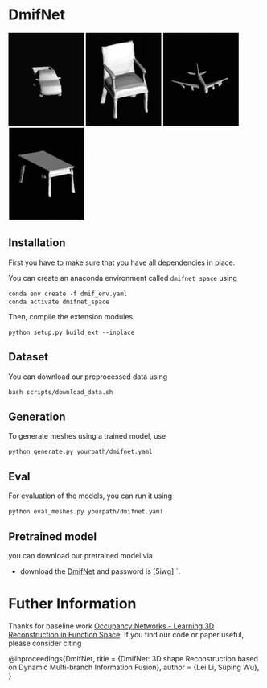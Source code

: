 # DmifNet
![Example 1](display/car.gif)
![Example 2](display/chair.gif)
![Example 3](display/plane.gif)
![Example 4](display/table.gif)

## Installation
First you have to make sure that you have all dependencies in place.

You can create an anaconda environment called `dmifnet_space` using
```
conda env create -f dmif_env.yaml
conda activate dmifnet_space
```

Then, compile the extension modules.
```
python setup.py build_ext --inplace
```
## Dataset
You can download our preprocessed data using
```
bash scripts/download_data.sh
```

## Generation
To generate meshes using a trained model, use
```
python generate.py yourpath/dmifnet.yaml
```

## Eval
For evaluation of the models, you can run it using

```
python eval_meshes.py yourpath/dmifnet.yaml
```
## Pretrained model
you can download our pretrained model via
* download the [DmifNet](https://pan.baidu.com/s/1lQPaBSiZbEPFT1e2qiH0zA) and password is [5iwg] `. 

# Futher Information
Thanks for  baseline work [Occupancy Networks - Learning 3D Reconstruction in Function Space](https://avg.is.tuebingen.mpg.de/publications/occupancy-networks).
If you find our code or paper useful, please consider citing

   @inproceedings{DmifNet,
        title = {DmifNet: 3D shape Reconstruction based on Dynamic Multi-branch Information Fusion},
        author = {Lei Li, Suping Wu},
    }
